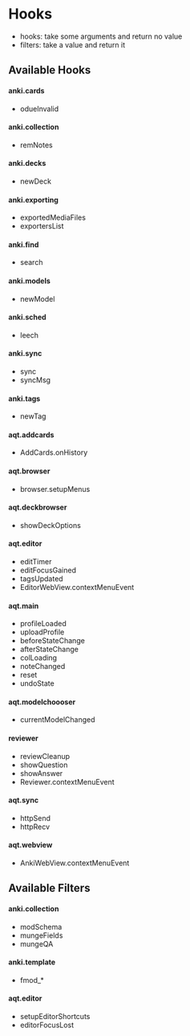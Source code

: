 # Hooks

- hooks: take some arguments and return no value
- filters: take a value and return it 

## Available Hooks

#### anki.cards
- odueInvalid

#### anki.collection
- remNotes

#### anki.decks
- newDeck

#### anki.exporting
- exportedMediaFiles
- exportersList

#### anki.find
- search

#### anki.models
- newModel

#### anki.sched
- leech

#### anki.sync
- sync
- syncMsg

#### anki.tags
- newTag

#### aqt.addcards
- AddCards.onHistory

#### aqt.browser
- browser.setupMenus

#### aqt.deckbrowser
- showDeckOptions

#### aqt.editor
- editTimer
- editFocusGained
- tagsUpdated
- EditorWebView.contextMenuEvent

#### aqt.main
- profileLoaded
- uploadProfile
- beforeStateChange
- afterStateChange
- colLoading
- noteChanged
- reset
- undoState

#### aqt.modelchoooser
- currentModelChanged

#### reviewer
- reviewCleanup
- showQuestion
- showAnswer
- Reviewer.contextMenuEvent

#### aqt.sync
- httpSend
- httpRecv

#### aqt.webview
- AnkiWebView.contextMenuEvent

## Available Filters

#### anki.collection
- modSchema
- mungeFields
- mungeQA

#### anki.template
- fmod_*

#### aqt.editor
- setupEditorShortcuts
- editorFocusLost

